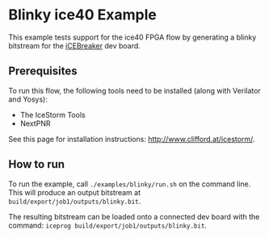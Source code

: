 # Blinky ice40 Example

This example tests support for the ice40 FPGA flow by generating a blinky
bitstream for the [iCEBreaker](https://1bitsquared.com/products/icebreaker) dev
board.

## Prerequisites

To run this flow, the following tools need to be installed (along with Verilator
and Yosys):
- The IceStorm Tools
- NextPNR

See this page for installation instructions: http://www.clifford.at/icestorm/.

## How to run

To run the example, call `./examples/blinky/run.sh` on the command line. This
will produce an output bitstream at `build/export/job1/outputs/blinky.bit`.

The resulting bitstream can be loaded onto a connected dev board with the
command: `iceprog build/export/job1/outputs/blinky.bit`.

